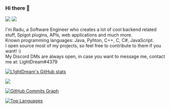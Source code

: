 ### Hi there 👋

<a href="https://www.linkedin.com/in/voinearadu/" target="_blank" alt="LinkedIn"><img src="https://img.shields.io/badge/LinkedIn-0077B5?style=for-the-badge&logo=linkedin&logoColor=white"></a>
<a href="https://twitter.com/_L1ghtDream/" target="_blank" alt="Twitter"><img src="https://img.shields.io/badge/Twitter-1DA1F2?style=for-the-badge&logo=twitter&logoColor=white"></a>

I'm Radu, a Software Engineer who creates a lot of cool backend related stuff, Spigot plugins, APIs, web applications and much more.  
Known programming languages: Java, Pyhton, C++, C, C#, JavaScript.    
I open source most of my projects, so feel free to contribute to them if you want! :)  
My Discord DMs are always open, in case you want to message me, contact me at: LightDream#4379

<a href="http://www.github.com/L1ghtDream"><img src="https://github-readme-stats.vercel.app/api?username=L1ghtDream&show_icons=true&hide=&count_private=true&title_color=0891b2&text_color=ffffff&icon_color=0891b2&bg_color=1c1917&hide_border=true&show_icons=true" alt="L1ghtDream's GitHub stats" /></a>

<a href="http://www.github.com/L1ghtDream"><img src="https://github-readme-streak-stats.herokuapp.com/?user=L1ghtDream&stroke=ffffff&background=1c1917&ring=0891b2&fire=0891b2&currStreakNum=ffffff&currStreakLabel=0891b2&sideNums=ffffff&sideLabels=ffffff&dates=ffffff&hide_border=true" /></a>

<a href="http://www.github.com/L1ghtDream"><img src="https://activity-graph.herokuapp.com/graph?username=L1ghtDream&bg_color=1c1917&color=ffffff&line=0891b2&point=ffffff&area_color=1c1917&area=true&hide_border=true&custom_title=GitHub%20Commits%20Graph" alt="GitHub Commits Graph" /></a>

<a href="https://github.com/L1ghtDream" align="left"><img src="https://github-readme-stats.vercel.app/api/top-langs/?username=L1ghtDream&langs_count=10&title_color=0891b2&text_color=ffffff&icon_color=0891b2&bg_color=1c1917&hide_border=true&locale=en&custom_title=Top%20%Languages" alt="Top Languages" /></a>
